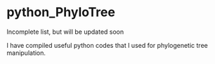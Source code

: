 # python_PhyloTree

Incomplete list, but will be updated soon

I have compiled useful python codes that I used for phylogenetic tree manipulation. 
